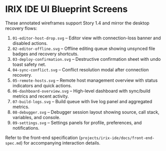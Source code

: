 # IRIX IDE UI Blueprint Screens

These annotated wireframes support Story 1.4 and mirror the desktop recovery flows:

1. `01-editor-host-drop.svg` – Editor view with connection-loss banner and disabled actions.
2. `02-editor-offline.svg` – Offline editing queue showing unsynced file badges and recovery shortcuts.
3. `03-deploy-confirmation.svg` – Destructive confirmation sheet with undo toast safety net.
4. `04-sync-conflict.svg` – Conflict resolution modal after connection recovery.
5. `05-remote-hosts.svg` – Remote host management overview with status indicators and quick actions.
6. `06-dashboard-overview.svg` – High-level dashboard with sync/build metrics and recent activity.
7. `07-build-logs.svg` – Build queue with live log panel and aggregated metrics.
8. `08-debugger.svg` – Debugger session layout showing source, call stack, variables, and console.
9. `09-settings.svg` – Settings panels for profile, preferences, and notifications.

Refer to the front-end specification (`projects/irix-ide/docs/front-end-spec.md`) for accompanying interaction details.
